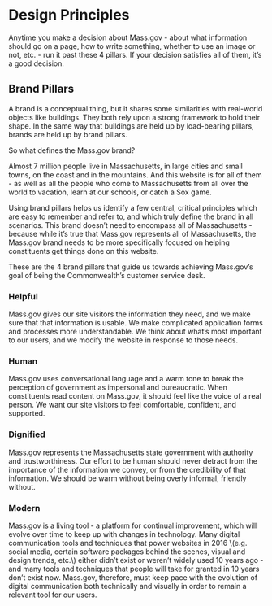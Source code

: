 # Design Principles

Anytime you make a decision about Mass.gov - about what information should go on a page, how to write something, whether to use an image or not, etc. - run it past these 4 pillars. If your decision satisfies all of them, it’s a good decision.

## Brand Pillars

A brand is a conceptual thing, but it shares some similarities with real-world objects like buildings. They both rely upon a strong framework to hold their shape. In the same way that buildings are held up by load-bearing pillars, brands are held up by brand pillars.

So what defines the Mass.gov brand?

Almost 7 million people live in Massachusetts, in large cities and small towns, on the coast and in the mountains. And this website is for all of them - as well as all the people who come to Massachusetts from all over the world to vacation, learn at our schools, or catch a Sox game.

Using brand pillars helps us identify a few central, critical principles which are easy to remember and refer to, and which truly define the brand in all scenarios. This brand doesn’t need to encompass all of Massachusetts - because while it’s true that Mass.gov represents all of Massachusetts, the Mass.gov brand needs to be more specifically focused on helping constituents get things done on this website.

These are the 4 brand pillars that guide us towards achieving Mass.gov’s goal of being the Commonwealth’s customer service desk.

### Helpful

Mass.gov gives our site visitors the information they need, and we make sure that that information is usable. We make complicated application forms and processes more understandable. We think about what’s most important to our users, and we modify the website in response to those needs.

### Human

Mass.gov uses conversational language and a warm tone to break the perception of government as impersonal and bureaucratic. When constituents read content on Mass.gov, it should feel like the voice of a real person. We want our site visitors to feel comfortable, confident, and supported.

### Dignified

Mass.gov represents the Massachusetts state government with authority and trustworthiness. Our effort to be human should never detract from the importance of the information we convey, or from the credibility of that information. We should be warm without being overly informal, friendly without.

### Modern

Mass.gov is a living tool - a platform for continual improvement, which will evolve over time to keep up with changes in technology. Many digital communication tools and techniques that power websites in 2016 \\(e.g. social media, certain software packages behind the scenes, visual and design trends, etc.\\) either didn’t exist or weren’t widely used 10 years ago - and many tools and techniques that people will take for granted in 10 years don’t exist now. Mass.gov, therefore, must keep pace with the evolution of digital communication both technically and visually in order to remain a relevant tool for our users.

